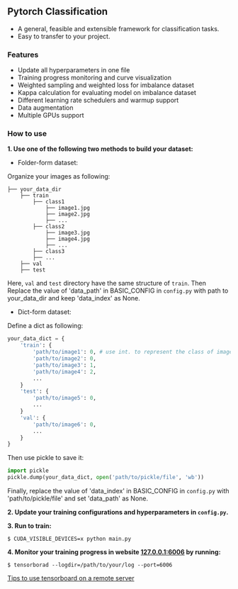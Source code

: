 ## Pytorch Classification

- A general, feasible and extensible framework for classification tasks.
- Easy to transfer to your project.



### Features

- Update all hyperparameters in one file
- Training progress monitoring and curve visualization
- Weighted sampling and weighted loss for imbalance dataset
- Kappa calculation for evaluating model on imbalance dataset
- Different learning rate schedulers and warmup support
- Data augmentation
- Multiple GPUs support




### How to use

**1. Use one of the following two methods to build your dataset:**

- Folder-form dataset:

Organize your images as following:

```
├── your_data_dir
	├── train
		├── class1
			├── image1.jpg
			├── image2.jpg
			├── ...
		├── class2
			├── image3.jpg
			├── image4.jpg
			├── ...
		├── class3
		├── ...
	├── val
	├── test
```

Here, `val` and `test` directory have the same structure of  `train`.  Then Replace the value of 'data_path' in BASIC_CONFIG in `config.py` with path to your_data_dir and keep 'data_index' as None.

- Dict-form dataset:

Define a dict as following:

```python
your_data_dict = {
	'train': {
        'path/to/image1': 0, # use int. to represent the class of images (start from 0)
        'path/to/image2': 0,
        'path/to/image3': 1,
        'path/to/image4': 2,
        ...
	}
    'test': {
        'path/to/image5': 0,
        ...
    }
    'val': {
        'path/to/image6': 0,
        ...        
    }
}
```

Then use pickle to save it:

```python
import pickle
pickle.dump(your_data_dict, open('path/to/pickle/file', 'wb'))
```

Finally, replace the value of 'data_index' in BASIC_CONFIG in `config.py` with 'path/to/pickle/file' and set 'data_path' as None.

**2. Update your training configurations and hyperparameters in `config.py`.**

**3. Run to train:**

```shell
$ CUDA_VISIBLE_DEVICES=x python main.py
```

**4. Monitor your training progress in website [127.0.0.1:6006](127.0.0.1:6006) by running:**

```shell
$ tensorborad --logdir=/path/to/your/log --port=6006
```

[Tips to use tensorboard on a remote server](https://blog.yyliu.net/remote-tensorboard/)